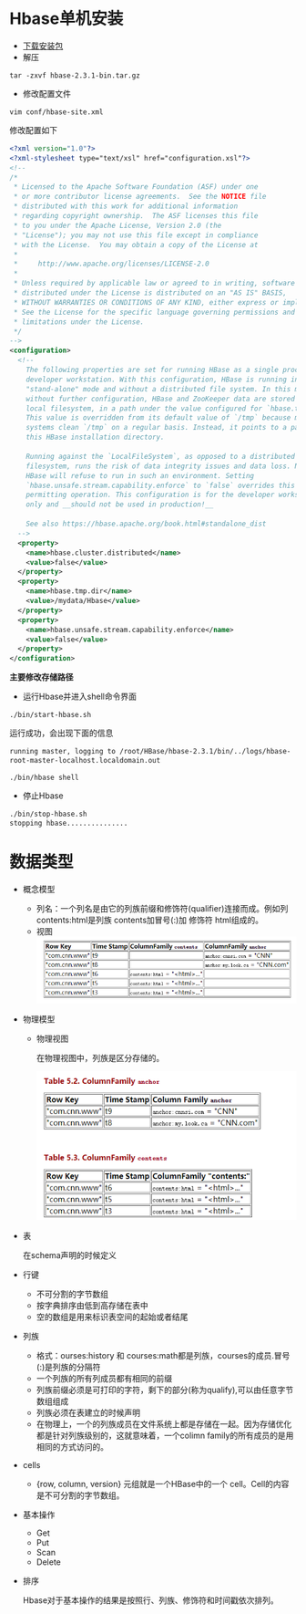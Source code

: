 # Hbase单机安装

- [下载安装包](http://apache.forsale.plus/hbase/2.3.1/hbase-2.3.1-bin.tar.gz)
- 解压

```shell script
tar -zxvf hbase-2.3.1-bin.tar.gz
```

- 修改配置文件

```shell script
vim conf/hbase-site.xml 
```

修改配置如下

```xml
<?xml version="1.0"?>
<?xml-stylesheet type="text/xsl" href="configuration.xsl"?>
<!--
/*
 * Licensed to the Apache Software Foundation (ASF) under one
 * or more contributor license agreements.  See the NOTICE file
 * distributed with this work for additional information
 * regarding copyright ownership.  The ASF licenses this file
 * to you under the Apache License, Version 2.0 (the
 * "License"); you may not use this file except in compliance
 * with the License.  You may obtain a copy of the License at
 *
 *     http://www.apache.org/licenses/LICENSE-2.0
 *
 * Unless required by applicable law or agreed to in writing, software
 * distributed under the License is distributed on an "AS IS" BASIS,
 * WITHOUT WARRANTIES OR CONDITIONS OF ANY KIND, either express or implied.
 * See the License for the specific language governing permissions and
 * limitations under the License.
 */
-->
<configuration>
  <!--
    The following properties are set for running HBase as a single process on a
    developer workstation. With this configuration, HBase is running in
    "stand-alone" mode and without a distributed file system. In this mode, and
    without further configuration, HBase and ZooKeeper data are stored on the
    local filesystem, in a path under the value configured for `hbase.tmp.dir`.
    This value is overridden from its default value of `/tmp` because many
    systems clean `/tmp` on a regular basis. Instead, it points to a path within
    this HBase installation directory.

    Running against the `LocalFileSystem`, as opposed to a distributed
    filesystem, runs the risk of data integrity issues and data loss. Normally
    HBase will refuse to run in such an environment. Setting
    `hbase.unsafe.stream.capability.enforce` to `false` overrides this behavior,
    permitting operation. This configuration is for the developer workstation
    only and __should not be used in production!__

    See also https://hbase.apache.org/book.html#standalone_dist
  -->
  <property>
    <name>hbase.cluster.distributed</name>
    <value>false</value>
  </property>
  <property>
    <name>hbase.tmp.dir</name>
    <value>/mydata/Hbase</value>
  </property>
  <property>
    <name>hbase.unsafe.stream.capability.enforce</name>
    <value>false</value>
  </property>
</configuration>

```

**主要修改存储路径**

- 运行Hbase并进入shell命令界面

```shell script
./bin/start-hbase.sh 
```
运行成功，会出现下面的信息
```
running master, logging to /root/HBase/hbase-2.3.1/bin/../logs/hbase-root-master-localhost.localdomain.out
```

```shell script
./bin/hbase shell
```

- 停止Hbase

```shell script
./bin/stop-hbase.sh
stopping hbase...............
```


# 数据类型

- 概念模型
    - 列名：一个列名是由它的列族前缀和修饰符(qualifier)连接而成。例如列contents:html是列族 contents加冒号(:)加 修饰符 html组成的。
    - 视图
    ![视图结构](./screenshots/表视图结构.png)
    

- 物理模型
    - 物理视图
    
       在物理视图中，列族是区分存储的。
       
       ![物理视图](./screenshots/表物理视图.png)
       
- 表

  在schema声明的时候定义

- 行键

  - 不可分割的字节数组
  - 按字典排序由低到高存储在表中
  - 空的数组是用来标识表空间的起始或者结尾

- 列族
  - 格式：ourses:history 和 courses:math都是列族，courses的成员.冒号(:)是列族的分隔符
  - 一个列族的所有列成员都有相同的前缀
  - 列族前缀必须是可打印的字符，剩下的部分(称为qualify),可以由任意字节数组组成
  - 列族必须在表建立的时候声明
  - 在物理上，一个的列族成员在文件系统上都是存储在一起。因为存储优化都是针对列族级别的，这就意味着，一个colimn family的所有成员的是用相同的方式访问的。

- cells
  - {row, column, version} 元组就是一个HBase中的一个 cell。Cell的内容是不可分割的字节数组。
  
- 基本操作
  - Get
  - Put
  - Scan
  - Delete
  
- 排序

  Hbase对于基本操作的结果是按照行、列族、修饰符和时间戳依次排列。     
  

       
     



